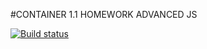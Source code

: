 #CONTAINER 1.1 HOMEWORK ADVANCED JS

[![Build status](https://ci.appveyor.com/api/projects/status/nm7i3kmwhikvs6vv?svg=true)](https://ci.appveyor.com/project/ShulaevIvan/ajs-container-hw)